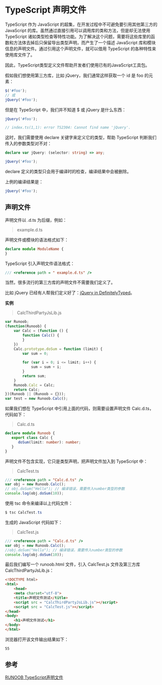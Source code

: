 # TypeScript 声明文件

TypeScript 作为 JavaScript 的超集，在开发过程中不可避免要引用其他第三方的 JavaScript 的库。虽然通过直接引用可以调用库的类和方法，但是却无法使用TypeScript 诸如类型检查等特性功能。为了解决这个问题，需要将这些库里的函数和方法体去掉后只保留导出类型声明，而产生了一个描述 JavaScript 库和模块信息的声明文件。通过引用这个声明文件，就可以借用 TypeScript 的各种特性来使用库文件了。

因此，TypeScript类型定义文件帮助开发者们使用已有的JavaScript工具包。

假如我们想使用第三方库，比如 jQuery，我们通常这样获取一个 id 是 foo 的元素：

```javascript
$('#foo');
// 或
jQuery('#foo');
```

但是在 TypeScript 中，我们并不知道 $ 或 jQuery 是什么东西：

```typescript
jQuery('#foo');

// index.ts(1,1): error TS2304: Cannot find name 'jQuery'.
```

这时，我们需要使用 declare 关键字来定义它的类型，帮助 TypeScript 判断我们传入的参数类型对不对：

```typescript
declare var jQuery: (selector: string) => any;

jQuery('#foo');
```

declare 定义的类型只会用于编译时的检查，编译结果中会被删除。

上例的编译结果是：

```javascript
jQuery('#foo');
```

## 声明文件

声明文件以 .d.ts 为后缀，例如：

> example.d.ts

声明文件或模块的语法格式如下：

```typescript
declare module ModuleName {
}
```

TypeScript 引入声明文件语法格式：

```typescript
/// <reference path = " example.d.ts" />
```

当然，很多流行的第三方库的声明文件不需要我们定义了。

比如 jQuery 已经有人帮我们定义好了：[jQuery in DefinitelyTyped](https://github.com/DefinitelyTyped/DefinitelyTyped/tree/master/types/jquery/index.d.ts)。

**实例**

> CalcThirdPartyJsLib.js

```javascript
var Runoob;  
(function(Runoob) {
    var Calc = (function () { 
        function Calc() { 
        } 
    })
    Calc.prototype.doSum = function (limit) {
        var sum = 0; 
 
        for (var i = 0; i <= limit; i++) { 
            sum = sum + i; 
        }
        return sum; 
    }
    Runoob.Calc = Calc; 
    return Calc; 
})(Runoob || (Runoob = {})); 
var test = new Runoob.Calc();
```

如果我们想在 TypeScript 中引用上面的代码，则需要设置声明文件 Calc.d.ts，代码如下：

> Calc.d.ts

```typescript
declare module Runoob { 
   export class Calc { 
      doSum(limit: number): number; 
   }
}
```

声明文件不包含实现，它只是类型声明，把声明文件加入到 TypeScript 中：

> CalcTest.ts

```typescript
/// <reference path = "Calc.d.ts" /> 
var obj = new Runoob.Calc(); 
// obj.doSum("Hello"); // 编译错误，需要传入number类型的参数
console.log(obj.doSum(10));
```

使用 tsc 命令来编译以上代码文件：

```powershell
$ tsc CalcTest.ts
```

生成的 JavaScript 代码如下：

> CalcTest.js

```javascript
/// <reference path = "Calc.d.ts" /> 
var obj = new Runoob.Calc();
//obj.doSum("Hello"); // 编译错误，需要传入number类型的参数
console.log(obj.doSum(10));
```

最后我们编写一个 runoob.html 文件，引入 CalcTest.js 文件及第三方库 CalcThirdPartyJsLib.js：

```html
<!DOCTYPE html>
<html>
	<head>
	<meta charset="utf-8">
	<title>声明文件测试</title>
	<script src = "CalcThirdPartyJsLib.js"></script> 
	<script src = "CalcTest.js"></script> 
</head>
<body>
    <h1>声明文件测试</h1>
</body>
</html>
```

浏览器打开该文件输出结果如下：

```
55
```



## 参考

[RUNOOB TypeScript声明文件](http://www.runoob.com/typescript/ts-ambient.html)